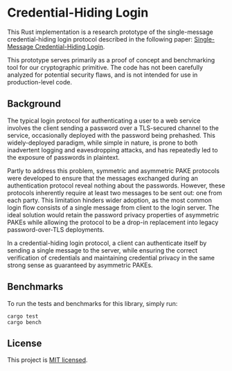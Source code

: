 # Credential-Hiding Login

This Rust implementation is a research prototype of the single-message 
credential-hiding login protocol described in the following paper: 
[Single-Message Credential-Hiding Login](https://eprint.iacr.org/2020/1509).

This prototype serves primarily as a proof of concept and benchmarking tool for 
our cryptographic primitive. The code has not been carefully analyzed for 
potential security flaws, and is not intended for use in production-level code.

Background
----------

The typical login protocol for authenticating a user to a web service involves 
the client sending a password over a TLS-secured channel to the service, 
occasionally deployed with the password being prehashed. This widely-deployed 
paradigm, while simple in nature, is prone to both inadvertent logging and 
eavesdropping attacks, and has repeatedly led to the exposure of passwords in 
plaintext.

Partly to address this problem, symmetric and asymmetric PAKE protocols were 
developed to ensure that the messages exchanged during an authentication 
protocol reveal nothing about the passwords. However, these protocols inherently 
require at least two messages to be sent out: one from each party. This 
limitation hinders wider adoption, as the most common login flow consists of a 
single message from client to the login server. The ideal solution would retain 
the password privacy properties of asymmetric PAKEs while allowing the protocol 
to be a drop-in replacement into legacy password-over-TLS deployments.

In a credential-hiding login protocol, a client can authenticate itself by 
sending a single message to the server, while ensuring the correct verification 
of credentials and maintaining credential privacy in the same strong sense as 
guaranteed by asymmetric PAKEs.

Benchmarks
----------

To run the tests and benchmarks for this library, simply run:
```
cargo test
cargo bench
```

License
-------

This project is [MIT licensed](./LICENSE).
